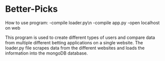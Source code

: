 # Better-Picks

How to use program:
-compile loader.py\n
-compile app.py
-open localhost on web

This program is used to create different types of users and compare data from multiple different betting applications on a single website. The loader.py file scrapes data from the different websites and loads the information into the mongoDB database. 

